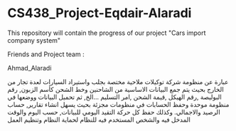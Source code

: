 # CS438_Project-Eqdair-Alaradi
 This repository will contain the progress of our project "Cars import company system"

Friends and Project team :

Ahmad_Alaradi


عبارة عن منظومة شركة توكيلات ملاحية مختصة بجلب واستيراد السيارات لعدة تجار من الخارج بحيث يتم جمع البيانات الاساسية من الشاحنين وخط الشحن كأسم الزبون, رقم البوليصة ,رقم الهيكل ,قيمة الشحن ,امر التسليم ...الخ, ثم تحميل البيانات ووضعها في منظومة موحدة وحفظ الحسابات في منظومات مجزئة بحيث يسهل انشاء تقارير, حساب الرصيد والاجمالي.
وكذلك حفظ كل حركة التقيد اليومي للبيانات, حسب اليوم والوقت المدخل فيه والشخص المستخدم فيه للنظام لحماية النظام وتنظيم العمل


